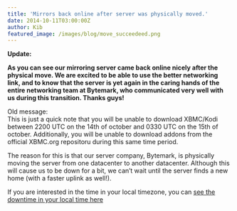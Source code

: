 ```yaml
---
title: 'Mirrors back online after server was physically moved.'
date: 2014-10-11T03:00:00Z
author: Kib
featured_image: /images/blog/move_succeedeed.png
---
```

**Update:**

 **As you can see our mirroring server came back online nicely after the physical move. We are excited to be able to use the better networking link, and to know that the server is yet again in the caring hands of the entire networking team at Bytemark, who communicated very well with us during this transition. Thanks guys!**

 Old message:  
 This is just a quick note that you will be unable to download XBMC/Kodi between 2200 UTC on the 14th of october and 0330 UTC on the 15th of october. Additionally, you will be unable to download addons from the official XBMC.org repositoru during this same time period.

 The reason for this is that our server company, Bytemark, is physically moving the server from one datacenter to another datacenter. Although this will cause us to be down for a bit, we can’t wait until the server finds a new home (with a faster uplink as well!).

 If you are interested in the time in your local timezone, you can [see the downtime in yo](http://www.timeanddate.com/worldclock/fixedtime.html?msg=XBMC+mirrors+downtime&iso=20141014T23&p1=136&ah=5&am=30 "XBMC mirrors downtime")[ur local time here](http://www.timeanddate.com/worldclock/fixedtime.html?msg=XBMC+mirrors+downtime&iso=20141014T23&p1=136&ah=5&am=30 "XBMC mirrors downtime")

 